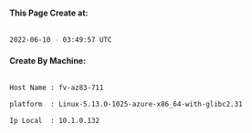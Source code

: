 
   
#### This Page Create at:

```bash

2022-06-10 - 03:49:57 UTC

```

#### Create By Machine:

```bash

Host Name : fv-az83-711

platform  : Linux-5.13.0-1025-azure-x86_64-with-glibc2.31

Ip Local  : 10.1.0.132

```

